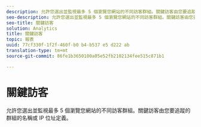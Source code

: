 ```yaml
---
description: 允許您選出並監視最多 5 個瀏覽您網站的不同訪客群組。關鍵訪客由您要追蹤的群組的名稱或 IP 位址定義。
seo-description: 允許您選出並監視最多 5 個瀏覽您網站的不同訪客群組。關鍵訪客由您要追蹤的群組的名稱或 IP 位址定義。
seo-title: 關鍵訪客
solution: Analytics
title: 關鍵訪客
topic: 報表
uuid: 77cf330f-1f2f-460f-b0 b4-b537 e5 d222 ab
translation-type: tm+mt
source-git-commit: 86fe1b3650100a05e52fb2102134fee515c871b1

---
```



# 關鍵訪客

允許您選出並監視最多 5 個瀏覽您網站的不同訪客群組。關鍵訪客由您要追蹤的群組的名稱或 IP 位址定義。


